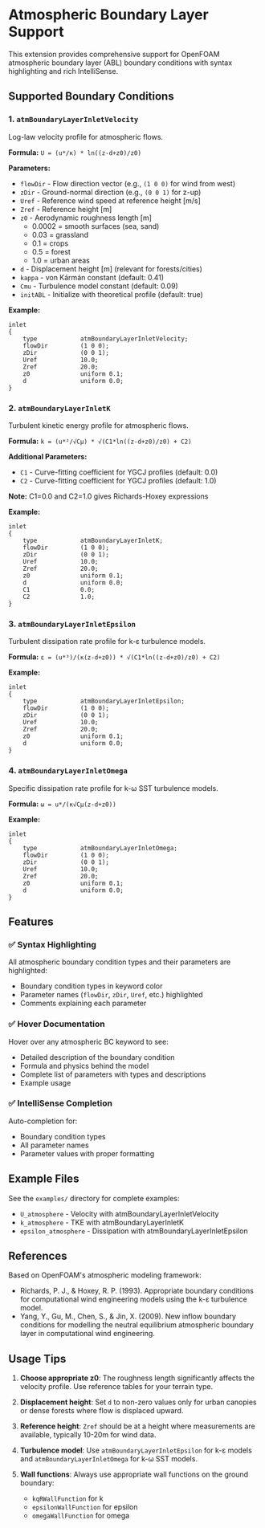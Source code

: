 # Atmospheric Boundary Layer Support

This extension provides comprehensive support for OpenFOAM atmospheric boundary layer (ABL) boundary conditions with syntax highlighting and rich IntelliSense.

## Supported Boundary Conditions

### 1. `atmBoundaryLayerInletVelocity`

Log-law velocity profile for atmospheric flows.

**Formula:** `U = (u*/κ) * ln((z-d+z0)/z0)`

**Parameters:**

- `flowDir` - Flow direction vector (e.g., `(1 0 0)` for wind from west)
- `zDir` - Ground-normal direction (e.g., `(0 0 1)` for z-up)
- `Uref` - Reference wind speed at reference height [m/s]
- `Zref` - Reference height [m]
- `z0` - Aerodynamic roughness length [m]
  - 0.0002 = smooth surfaces (sea, sand)
  - 0.03 = grassland
  - 0.1 = crops
  - 0.5 = forest
  - 1.0 = urban areas
- `d` - Displacement height [m] (relevant for forests/cities)
- `kappa` - von Kármán constant (default: 0.41)
- `Cmu` - Turbulence model constant (default: 0.09)
- `initABL` - Initialize with theoretical profile (default: true)

**Example:**

```openfoam
inlet
{
    type            atmBoundaryLayerInletVelocity;
    flowDir         (1 0 0);
    zDir            (0 0 1);
    Uref            10.0;
    Zref            20.0;
    z0              uniform 0.1;
    d               uniform 0.0;
}
```

### 2. `atmBoundaryLayerInletK`

Turbulent kinetic energy profile for atmospheric flows.

**Formula:** `k = (u*²/√Cμ) * √(C1*ln((z-d+z0)/z0) + C2)`

**Additional Parameters:**

- `C1` - Curve-fitting coefficient for YGCJ profiles (default: 0.0)
- `C2` - Curve-fitting coefficient for YGCJ profiles (default: 1.0)

**Note:** C1=0.0 and C2=1.0 gives Richards-Hoxey expressions

**Example:**

```openfoam
inlet
{
    type            atmBoundaryLayerInletK;
    flowDir         (1 0 0);
    zDir            (0 0 1);
    Uref            10.0;
    Zref            20.0;
    z0              uniform 0.1;
    d               uniform 0.0;
    C1              0.0;
    C2              1.0;
}
```

### 3. `atmBoundaryLayerInletEpsilon`

Turbulent dissipation rate profile for k-ε turbulence models.

**Formula:** `ε = (u*³)/(κ(z-d+z0)) * √(C1*ln((z-d+z0)/z0) + C2)`

**Example:**

```openfoam
inlet
{
    type            atmBoundaryLayerInletEpsilon;
    flowDir         (1 0 0);
    zDir            (0 0 1);
    Uref            10.0;
    Zref            20.0;
    z0              uniform 0.1;
    d               uniform 0.0;
}
```

### 4. `atmBoundaryLayerInletOmega`

Specific dissipation rate profile for k-ω SST turbulence models.

**Formula:** `ω = u*/(κ√Cμ(z-d+z0))`

**Example:**

```openfoam
inlet
{
    type            atmBoundaryLayerInletOmega;
    flowDir         (1 0 0);
    zDir            (0 0 1);
    Uref            10.0;
    Zref            20.0;
    z0              uniform 0.1;
    d               uniform 0.0;
}
```

## Features

### ✅ Syntax Highlighting

All atmospheric boundary condition types and their parameters are highlighted:

- Boundary condition types in keyword color
- Parameter names (`flowDir`, `zDir`, `Uref`, etc.) highlighted
- Comments explaining each parameter

### ✅ Hover Documentation

Hover over any atmospheric BC keyword to see:

- Detailed description of the boundary condition
- Formula and physics behind the model
- Complete list of parameters with types and descriptions
- Example usage

### ✅ IntelliSense Completion

Auto-completion for:

- Boundary condition types
- All parameter names
- Parameter values with proper formatting

## Example Files

See the `examples/` directory for complete examples:

- `U_atmosphere` - Velocity with atmBoundaryLayerInletVelocity
- `k_atmosphere` - TKE with atmBoundaryLayerInletK
- `epsilon_atmosphere` - Dissipation with atmBoundaryLayerInletEpsilon

## References

Based on OpenFOAM's atmospheric modeling framework:

- Richards, P. J., & Hoxey, R. P. (1993). Appropriate boundary conditions for computational wind engineering models using the k-ε turbulence model.
- Yang, Y., Gu, M., Chen, S., & Jin, X. (2009). New inflow boundary conditions for modelling the neutral equilibrium atmospheric boundary layer in computational wind engineering.

## Usage Tips

1. **Choose appropriate z0**: The roughness length significantly affects the velocity profile. Use reference tables for your terrain type.

2. **Displacement height**: Set `d` to non-zero values only for urban canopies or dense forests where flow is displaced upward.

3. **Reference height**: `Zref` should be at a height where measurements are available, typically 10-20m for wind data.

4. **Turbulence model**: Use `atmBoundaryLayerInletEpsilon` for k-ε models and `atmBoundaryLayerInletOmega` for k-ω SST models.

5. **Wall functions**: Always use appropriate wall functions on the ground boundary:
   - `kqRWallFunction` for k
   - `epsilonWallFunction` for epsilon
   - `omegaWallFunction` for omega
